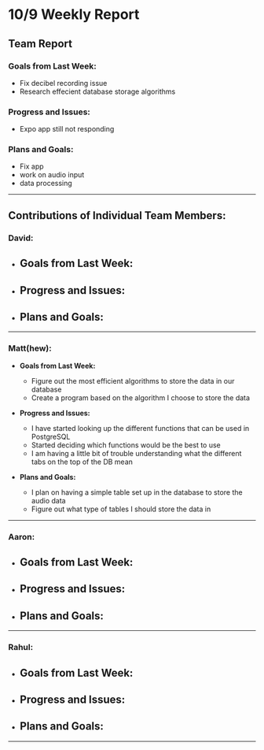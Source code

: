 # 10/9 Weekly Report

## Team Report

### Goals from Last Week:
-  Fix decibel recording issue
- Research effecient database storage algorithms

### Progress and Issues:
- Expo app still not responding

### Plans and Goals:
- Fix app
- work on audio input
- data processing
  

---

## Contributions of Individual Team Members:

### David:
  - **Goals from Last Week:**
    - 
  
  - **Progress and Issues:**
    - 
  
  - **Plans and Goals:**
    - 

---

### Matt(hew):
  - **Goals from Last Week:**
    - Figure out the most efficient algorithms to store the data in our database
    - Create a program based on the algorithm I choose to store the data
  
  - **Progress and Issues:** 
    - I have started looking up the different functions that can be used in PostgreSQL
    - Started deciding which functions would be the best to use
    - I am having a little bit of trouble understanding what the different tabs on the top of the DB mean
  
  - **Plans and Goals:**
    - I plan on having a simple table set up in the database to store the audio data
    - Figure out what type of tables I should store the data in
---

### Aaron:
  - **Goals from Last Week:** 
    - 
  
  - **Progress and Issues:** 
    - 
  
  - **Plans and Goals:**
    - 

---

### Rahul:
  - **Goals from Last Week:** 
    - 
  
  - **Progress and Issues:** 
    - 

  - **Plans and Goals:**
    - 

---
